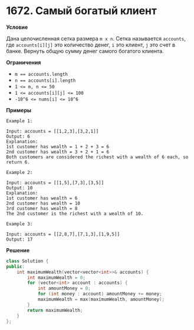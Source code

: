 # 1672. Самый богатый клиент

**Условие**

Дана целочисленная сетка размера `m x n`. Сетка называется `accounts`, где `accounts[i][j]` это количество денег, `i` это клиент, `j` это счет в банке. Вернуть общую сумму денег самого богатого клиента.


**Ограничения**

- `m == accounts.length`
- `n == accounts[i].length`
- `1 <= m, n <= 50`
- `1 <= accounts[i][j] <= 100`
- `-10^6 <= nums[i] <= 10^6`

**Примеры**
```
Example 1:

Input: accounts = [[1,2,3],[3,2,1]]
Output: 6
Explanation:
1st customer has wealth = 1 + 2 + 3 = 6
2nd customer has wealth = 3 + 2 + 1 = 6
Both customers are considered the richest with a wealth of 6 each, so return 6.

Example 2:

Input: accounts = [[1,5],[7,3],[3,5]]
Output: 10
Explanation: 
1st customer has wealth = 6
2nd customer has wealth = 10 
3rd customer has wealth = 8
The 2nd customer is the richest with a wealth of 10.

Example 3:

Input: accounts = [[2,8,7],[7,1,3],[1,9,5]]
Output: 17
```


**Решение**

```C++
class Solution {
public:
    int maximumWealth(vector<vector<int>>& accounts) {
        int maximumWealth = 0;
        for (vector<int> account : accounts) {
            int amountMoney = 0;
            for (int money : account) amountMoney += money;
            maximumWealth = max(maximumWealth, amountMoney);
        }
        return maximumWealth;
    }
};
```